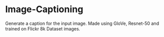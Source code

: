 # Image-Captioning
Generate a caption for the input image. Made using GloVe, Resnet-50 and trained on Flickr 8k Dataset images.
